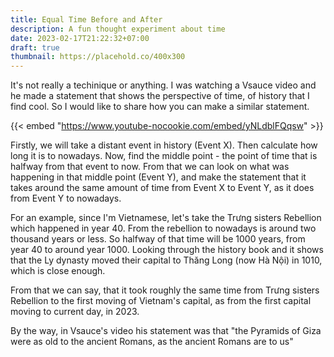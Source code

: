 ```yaml
---
title: Equal Time Before and After
description: A fun thought experiment about time
date: 2023-02-17T21:22:32+07:00
draft: true
thumbnail: https://placehold.co/400x300
---
```


It's not really a techinique or anything. I was watching a Vsauce video and he made a statement that shows the perspective of time, of history that I find cool. So I would like to share how you can make a similar statement.

{{< embed "https://www.youtube-nocookie.com/embed/yNLdblFQqsw" >}}

Firstly, we will take a distant event in history (Event X). Then calculate how long it is to nowadays. Now, find the middle point - the point of time that is halfway from that event to now. From that we can look on what was happening in that middle point (Event Y), and make the statement that it takes around the same amount of time from Event X to Event Y, as it does from Event Y to nowadays.

For an example, since I'm Vietnamese, let's take the Trưng sisters Rebellion which happened in year 40. From the rebellion to nowadays is around two thousand years or less. So halfway of that time will be 1000 years, from year 40 to around year 1000. Looking through the history book and it shows that the Ly dynasty moved their capital to Thăng Long (now Hà Nội) in 1010, which is close enough.

From that we can say, that it took roughly the same time from Trưng sisters Rebellion to the first moving of Vietnam's capital, as from the first capital moving to current day, in 2023.

By the way, in Vsauce's video his statement was that "the Pyramids of Giza were as old to the ancient Romans, as the ancient Romans are to us"
